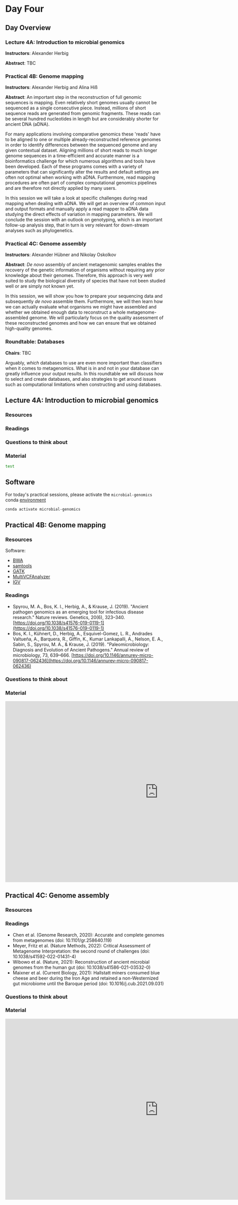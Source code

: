 # Day Four

## Day Overview

### Lecture 4A: Introduction to microbial genomics

**Instructors**: Alexander Herbig

**Abstract**: TBC

### Practical 4B: Genome mapping

**Instructors**: Alexander Herbig and Alina Hiß

**Abstract**: An important step in the reconstruction of full genomic sequences is mapping. Even relatively short genomes usually cannot be sequenced as a single consecutive piece. Instead, millions of short sequence reads are generated from genomic fragments. These reads can be several hundred nucleotides in length but are considerably shorter for ancient DNA (aDNA).

For many applications involving comparative genomics these 'reads' have to be aligned to one or multiple already-reconstructed reference genomes in order to identify differences between the sequenced genome and any given contextual dataset. Aligning millions of short reads to much longer genome sequences in a time-efficient and accurate manner is a bioinformatics challenge for which numerous algorithms and tools have been developed. Each of these programs comes with a variety of parameters that can significantly alter the results and default settings are often not optimal when working with aDNA. Furthermore, read mapping procedures are often part of complex computational genomics pipelines and are therefore not directly applied by many users.

In this session we will take a look at specific challenges during read mapping when dealing with aDNA. We will get an overview of common input and output formats and manually apply a read mapper to aDNA data studying the direct effects of variation in mapping parameters. We will conclude the session with an outlook on genotyping, which is an important follow-up analysis step, that in turn is very relevant for down-stream analyses such as phylogenetics.

### Practical 4C: Genome assembly

**Instructors**: Alexander Hübner and Nikolay Oskolkov

**Abstract**: _De novo_ assembly of ancient metagenomic samples enables the recovery of the genetic information of organisms without requiring any prior knowledge about their genomes. Therefore, this approach is very well suited to study the biological diversity of species that have not been studied well or are simply not known yet.

In this session, we will show you how to prepare your sequencing data and subsequently _de novo_ assemble them. Furthermore, we will then learn how we can actually evaluate what organisms we might have assembled and whether we obtained enough data to reconstruct a whole metagenome-assembled genome. We will particularly focus on the quality assessment of these reconstructed genomes and how we can ensure that we obtained high-quality genomes.

### Roundtable: Databases

**Chairs**: TBC

Arguably, _which_ databases to use are even more important than classifiers when it comes to metagenomics. What is in and not in your database can greatly influence your output results. In this roundtable we will discuss how to select and create databases, and also strategies to get around issues such as computational limitations when constructing and using databases.

## Lecture 4A: Introduction to microbial genomics

### Resources

### Readings

### Questions to think about

### Material

```bash
test
```

## Software

For today's practical sessions, please activate the `microbial-genomics` conda [environment](2022/resources#software-and-data)

```bash
conda activate microbial-genomics
```

## Practical 4B: Genome mapping

### Resources

Software:

- [BWA](http://bio-bwa.sourceforge.net/)
- [samtools](http://www.htslib.org/)
- [GATK](https://gatk.broadinstitute.org/hc/en-us)
- [MultiVCFAnalyzer](https://github.com/alexherbig/MultiVCFAnalyzer)
- [IGV](https://software.broadinstitute.org/software/igv/)

### Readings

- Spyrou, M. A., Bos, K. I., Herbig, A., & Krause, J. (2019). "Ancient pathogen genomics as an emerging tool for infectious disease research." Nature reviews. Genetics, 20(6), 323–340. [https://doi.org/10.1038/s41576-019-0119-1](https://doi.org/10.1038/s41576-019-0119-1)
- Bos, K. I., Kühnert, D., Herbig, A., Esquivel-Gomez, L. R., Andrades Valtueña, A., Barquera, R., Giffin, K., Kumar Lankapalli, A., Nelson, E. A., Sabin, S., Spyrou, M. A., & Krause, J. (2019). "Paleomicrobiology: Diagnosis and Evolution of Ancient Pathogens." Annual review of microbiology, 73, 639–666. [https://doi.org/10.1146/annurev-micro-090817-062436](https://doi.org/10.1146/annurev-micro-090817-062436)

### Questions to think about

### Material

<iframe src="https://docs.google.com/presentation/d/e/2PACX-1vSJ9ZUd53kHpZkROVNy_RDIv6XhtbHF5w_WAtEDm6_ZXb2zf0v8DZHLYIWyzzWjFc1fPn7J9fI8n_bN/embed?start=true&loop=true&delayms=10000" frameborder="0" width="960" height="569" allowfullscreen="true" mozallowfullscreen="true" webkitallowfullscreen="true"></iframe>

## Practical 4C: Genome assembly

### Resources

### Readings

- Chen et al. (Genome Research, 2020): Accurate and complete genomes from metagenomes (doi: 10.1101/gr.258640.119)
- Meyer, Fritz et al. (Nature Methods, 2022): Critical Assessment of Metagenome Interpretation: the second round of challenges (doi: 10.1038/s41592-022-01431-4)
- Wibowo et al. (Nature, 2021): Reconstruction of ancient microbial genomes from the human gut (doi: 10.1038/s41586-021-03532-0)
- Maixner et al. (Current Biology, 2021): Hallstatt miners consumed blue cheese and beer during the Iron Age and retained a non-Westernized gut microbiome until the Baroque period (doi: 10.1016/j.cub.2021.09.031)

### Questions to think about

### Material

<iframe src="https://docs.google.com/presentation/d/e/2PACX-1vQiyXe-6yn1hfaoibwI8DBYHubQxEd_WEvXte6JqyyjnuY8DXfP64360tRvhmRxOPAoM4Gt6hqKG5ts/embed?start=false&loop=true&delayms=10000" frameborder="0" width="960" height="569" allowfullscreen="true" mozallowfullscreen="true" webkitallowfullscreen="true"></iframe>
